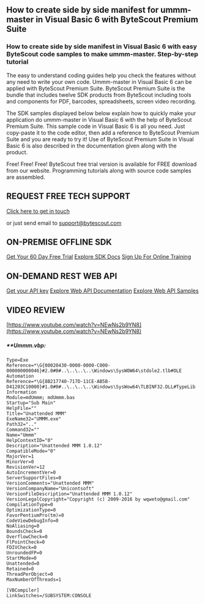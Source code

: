 ## How to create side by side manifest for ummm-master in Visual Basic 6 with ByteScout Premium Suite

### How to create side by side manifest in Visual Basic 6 with easy ByteScout code samples to make ummm-master. Step-by-step tutorial

The easy to understand coding guides help you check the features without any need to write your own code. Ummm-master in Visual Basic 6 can be applied with ByteScout Premium Suite. ByteScout Premium Suite is the bundle that includes twelve SDK products from ByteScout including tools and components for PDF, barcodes, spreadsheets, screen video recording.

The SDK samples displayed below below explain how to quickly make your application do ummm-master in Visual Basic 6 with the help of ByteScout Premium Suite.  This sample code in Visual Basic 6 is all you need. Just copy-paste it to the code editor, then add a reference to ByteScout Premium Suite and you are ready to try it! Use of ByteScout Premium Suite in Visual Basic 6 is also described in the documentation given along with the product.

Free! Free! Free! ByteScout free trial version is available for FREE download from our website. Programming tutorials along with source code samples are assembled.

## REQUEST FREE TECH SUPPORT

[Click here to get in touch](https://bytescout.zendesk.com/hc/en-us/requests/new?subject=ByteScout%20Premium%20Suite%20Question)

or just send email to [support@bytescout.com](mailto:support@bytescout.com?subject=ByteScout%20Premium%20Suite%20Question) 

## ON-PREMISE OFFLINE SDK 

[Get Your 60 Day Free Trial](https://bytescout.com/download/web-installer?utm_source=github-readme)
[Explore SDK Docs](https://bytescout.com/documentation/index.html?utm_source=github-readme)
[Sign Up For Online Training](https://academy.bytescout.com/)


## ON-DEMAND REST WEB API

[Get your API key](https://pdf.co/documentation/api?utm_source=github-readme)
[Explore Web API Documentation](https://pdf.co/documentation/api?utm_source=github-readme)
[Explore Web API Samples](https://github.com/bytescout/ByteScout-SDK-SourceCode/tree/master/PDF.co%20Web%20API)

## VIDEO REVIEW

[https://www.youtube.com/watch?v=NEwNs2b9YN8](https://www.youtube.com/watch?v=NEwNs2b9YN8)




<!-- code block begin -->

##### ****Ummm.vbp:**
    
```
Type=Exe
Reference=*\G{00020430-0000-0000-C000-000000000046}#2.0#0#..\..\..\..\Windows\SysWOW64\stdole2.tlb#OLE Automation
Reference=*\G{8B217740-717D-11CE-AB5B-D41203C10000}#1.0#0#..\..\..\..\Windows\SysWow64\TLBINF32.DLL#TypeLib Information
Module=mdUmmm; mdUmmm.bas
Startup="Sub Main"
HelpFile=""
Title="Unattended MMM"
ExeName32="UMMM.exe"
Path32=".."
Command32=""
Name="Ummm"
HelpContextID="0"
Description="Unattended MMM 1.0.12"
CompatibleMode="0"
MajorVer=1
MinorVer=0
RevisionVer=12
AutoIncrementVer=0
ServerSupportFiles=0
VersionComments="Unattended MMM"
VersionCompanyName="Unicontsoft"
VersionFileDescription="Unattended MMM 1.0.12"
VersionLegalCopyright="Copyright (c) 2009-2016 by wqweto@gmail.com"
CompilationType=0
OptimizationType=0
FavorPentiumPro(tm)=0
CodeViewDebugInfo=0
NoAliasing=0
BoundsCheck=0
OverflowCheck=0
FlPointCheck=0
FDIVCheck=0
UnroundedFP=0
StartMode=0
Unattended=0
Retained=0
ThreadPerObject=0
MaxNumberOfThreads=1

[VBCompiler]
LinkSwitches=/SUBSYSTEM:CONSOLE

```

<!-- code block end -->